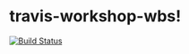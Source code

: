 # travis-workshop-wbs!

[![Build Status](https://travis-ci.com/MyElectricSheep/travis-workshop-wbs.svg?branch=main)](https://travis-ci.com/MyElectricSheep/travis-workshop-wbs)
